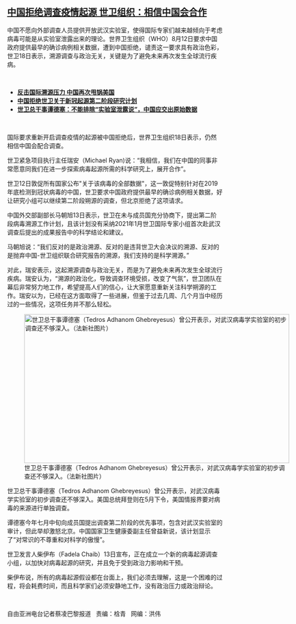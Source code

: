 <!--1629398080000-->
[中国拒绝调查疫情起源  世卫组织：相信中国会合作](https://www.rfa.org/mandarin/yataibaodao/huanjing/cl-08192021141148.html)
------

<p></p><p>中国不愿向外部调查人员提供开放武汉实验室，使得国际专家们越来越倾向于考虑病毒可能是从实验室泄露出来的理论。世界卫生组织（WHO）8月12日要求中国政府提供最早的确诊病例相关数据，遭到中国拒绝，谴责这一要求具有政治色彩，世卫18日表示，溯源调查与政治无关，关键是为了避免未来再次发生全球流行疾病。</p><p><br/></p><ul><li><strong><a href="https://www.rfa.org/mandarin/yataibaodao/huanjing/rc-07302021140008.html"> 反击国际溯源压力 中国再次甩锅美国</a></strong></li><li><strong><a href="https://www.rfa.org/mandarin/Xinwen/4-07222021111059.html">中国拒绝世卫关于新冠起源第二阶段研究计划</a></strong></li><li><strong><a href="https://www.rfa.org/mandarin/yataibaodao/huanjing/xx-07152021101204.html">世卫总干事谭德塞：不能排除“实验室泄露说”，中国应交出原始数据</a></strong></li></ul><p><br/></p><p>国际要求重新开启调查疫情的起源被中国拒绝后，世界卫生组织18日表示，仍然相信中国会配合调查。</p><p>世卫紧急项目执行主任瑞安（Michael Ryan)说：“我相信，我们在中国的同事非常愿意同我们在进一步探索病毒起源所需的科学研究上，展开合作”。</p><p>世卫12日敦促所有国家公布"关于该病毒的全部数据"，这一敦促特别针对在2019年底检测到冠状病毒的中国，世卫要求中国政府提供最早的确诊病例相关数据，好让研究小组可以继续第二阶段朔源的调查，但北京拒绝了这项请求。</p><p>中国外交部副部长马朝旭13日表示，世卫在未与成员国充分协商下，提出第二阶段病毒溯源工作计划，且该计划没有采纳2021年1月世卫国际专家小组首次赴武汉调查后提出的成果报告中的科学结论和建议。</p><p>马朝旭说：“我们反对的是政治溯源、反对的是违背世卫大会决议的溯源、反对的是抛弃中国-世卫组织联合研究报告的溯源，我们支持的是科学溯源。”</p><p>对此，瑞安表示，这起溯源调查与政治无关，而是为了避免未来再次发生全球流行疾病。瑞安认为，“溯源的政治化，导致调查环境受损，改变了气氛”，世卫团队在幕后非常努力地工作，希望提高人们的信心，让大家愿意重新关注科学朔源的工作。瑞安以为，已经在这方面取得了一些进展，但鉴于过去几周、几个月当中经历过的一些情况，这项任务并不那么轻松。</p><p><figure class="image-richtext image-inline captioned" style="width:620px;"><img alt="世卫总干事谭德塞（Tedros Adhanom Ghebreyesus）曾公开表示，对武汉病毒学实验室的初步调查还不够深入。（法新社图片）" height="348" src="https://www.rfa.org/mandarin/yataibaodao/huanjing/cl-08192021141148.html/cl0819c.jpg/@@images/dcabf19c-ad25-49f2-9641-af37112b0268.jpeg" title="cl0819c.jpg" width="620"/><figcaption class="image-caption">世卫总干事谭德塞（Tedros Adhanom Ghebreyesus）曾公开表示，对武汉病毒学实验室的初步调查还不够深入。（法新社图片）</figcaption><small></small></figure></p><p>世卫总干事谭德塞（Tedros Adhanom Ghebreyesus）曾公开表示，对武汉病毒学实验室的初步调查还不够深入。美国总统拜登则在5月下令，美国情报界要对病毒的来源进行单独调查。</p><p>谭德塞今年七月中旬向成员国提出调查第二阶段的优先事项，包含对武汉实验室的审计，但此举却激怒北京。中国国家卫生健康委副主任曾益新说，该计划显示了“对常识的不尊重和对科学的傲慢”。</p><p>世卫发言人柴伊布（Fadela Chaib）13日宣布，正在成立一个新的病毒起源调查小组，以加快对病毒起源的研究，并且免于受到政治力影响和干预。</p><p>柴伊布说，所有的病毒起源假设都在台面上，我们必须去理解，这是一个困难的过程，将会耗费时间，而且科学家们必须安静地工作，没有政治压力或政治辩论。</p><p><br/></p><p>自由亚洲电台记者蔡凌巴黎报道   责编：梒青   网编：洪伟</p>
